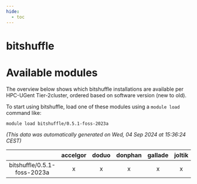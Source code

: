 ```yaml
---
hide:
  - toc
---
```


bitshuffle
==========

# Available modules


The overview below shows which bitshuffle installations are available per HPC-UGent Tier-2cluster, ordered based on software version (new to old).

To start using bitshuffle, load one of these modules using a `module load` command like:

```shell
module load bitshuffle/0.5.1-foss-2023a
```

*(This data was automatically generated on Wed, 04 Sep 2024 at 15:36:24 CEST)*  

| |accelgor|doduo|donphan|gallade|joltik|shinx|skitty|
| :---: | :---: | :---: | :---: | :---: | :---: | :---: | :---: |
|bitshuffle/0.5.1-foss-2023a|x|x|x|x|x|x|x|

